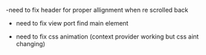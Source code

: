 
-need to fix header for proper allignment when re scrolled back 

- need to fix view port find  main element

- need to fix css animation (context provider working but css aint changing)